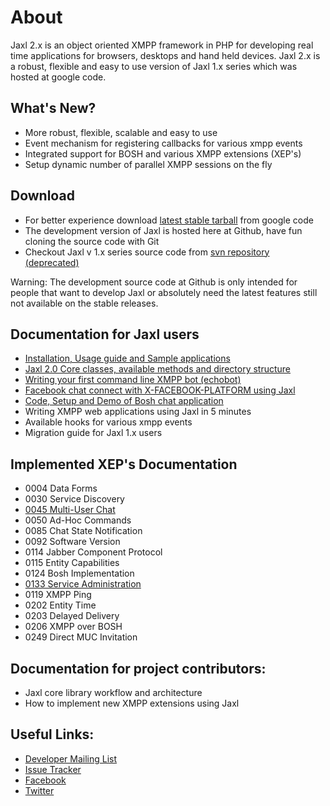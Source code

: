 # About

Jaxl 2.x is an object oriented XMPP framework in PHP for developing real time applications
for browsers, desktops and hand held devices. Jaxl 2.x is a robust, flexible and easy to use
version of Jaxl 1.x series which was hosted at google code.

## What's New?

* More robust, flexible, scalable and easy to use
* Event mechanism for registering callbacks for various xmpp events
* Integrated support for BOSH and various XMPP extensions (XEP's)
* Setup dynamic number of parallel XMPP sessions on the fly

## Download

* For better experience download [latest stable tarball](http://code.google.com/p/jaxl/downloads/list) from google code
* The development version of Jaxl is hosted here at Github, have fun cloning the source code with Git
* Checkout Jaxl v 1.x series source code from [svn repository (deprecated)](http://code.google.com/p/jaxl/source/browse/)

Warning: The development source code at Github is only intended for people that want to develop Jaxl or absolutely need the latest features still not available on the stable releases.

## Documentation for Jaxl users

* [Installation, Usage guide and Sample applications](http://abhinavsingh.com/blog/2010/08/jaxl-2-0-installation-usage-guide-and-example-apps/)
* [Jaxl 2.0 Core classes, available methods and directory structure](http://abhinavsingh.com/blog/2010/08/jaxl-2-0-core-classes-available-methods-and-directory-structure/)
* [Writing your first command line XMPP bot (echobot)](http://abhinavsingh.com/blog/2010/08/writing-a-command-line-xmpp-bot-echobot-using-jaxl-2-0/)
* [Facebook chat connect with X-FACEBOOK-PLATFORM using Jaxl](http://abhinavsingh.com/blog/2010/08/facebook-chat-connect-with-x-facebook-platform-using-jaxl-2-0/)
* [Code, Setup and Demo of Bosh chat application](http://abhinavsingh.com/blog/2010/08/php-code-setup-and-demo-of-jaxl-boshchat-application/)
* Writing XMPP web applications using Jaxl in 5 minutes
* Available hooks for various xmpp events
* Migration guide for Jaxl 1.x users

## Implemented XEP's Documentation

* 0004 Data Forms
* 0030 Service Discovery
* [0045 Multi-User Chat](http://abhinavsingh.com/blog/2010/08/xep-0045-%e2%80%93-multi-user-chat-muc-available-methods-in-jaxl-2-0/)
* 0050 Ad-Hoc Commands
* 0085 Chat State Notification
* 0092 Software Version
* 0114 Jabber Component Protocol
* 0115 Entity Capabilities
* 0124 Bosh Implementation
* [0133 Service Administration](http://abhinavsingh.com/blog/2010/08/xep-0133-service-administration-available-methods-in-jaxl-2-0/)
* 0119 XMPP Ping
* 0202 Entity Time
* 0203 Delayed Delivery
* 0206 XMPP over BOSH
* 0249 Direct MUC Invitation

## Documentation for project contributors:

* Jaxl core library workflow and architecture
* How to implement new XMPP extensions using Jaxl

## Useful Links:

* [Developer Mailing List](http://groups.google.com/group/jaxl)
* [Issue Tracker](http://github.com/abhinavsingh/jaxl/issues)
* [Facebook](http://www.facebook.com/imjaxlim)
* [Twitter](http://twitter.com/imjaxlim)
